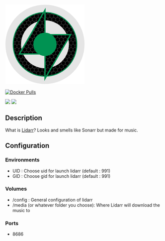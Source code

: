 ![](https://raw.githubusercontent.com/lidarr/Lidarr/develop/Logo/256.png)

[![Docker Pulls](https://img.shields.io/docker/pulls/starbix/lidarr.svg)]()

[![](https://images.microbadger.com/badges/version/starbix/lidarr.svg)](https://microbadger.com/images/starbix/lidarr)
[![](https://images.microbadger.com/badges/image/starbix/lidarr.svg)](https://microbadger.com/images/starbix/lidarr)

## Description
What is [Lidarr](http://lidarr.audio)?
Looks and smells like Sonarr but made for music.

## Configuration
### Environments
* UID : Choose uid for launch lidarr (default : 991)
* GID : Choose gid for launch lidarr (default : 991)

### Volumes
* /config : General configuration of lidarr
* /media (or whatever folder you choose): Where Lidarr will download the music to

### Ports
* 8686
